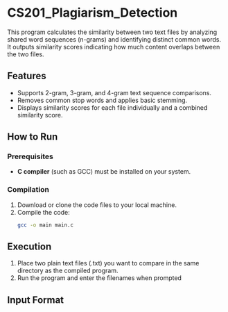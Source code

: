 # CS201_Plagiarism_Detection

This program calculates the similarity between two text files by analyzing shared word sequences (n-grams) and identifying distinct common words. It outputs similarity scores indicating how much content overlaps between the two files.

## Features
- Supports 2-gram, 3-gram, and 4-gram text sequence comparisons.
- Removes common stop words and applies basic stemming.
- Displays similarity scores for each file individually and a combined similarity score.

## How to Run

### Prerequisites
- **C compiler** (such as GCC) must be installed on your system.

### Compilation
1. Download or clone the code files to your local machine.
2. Compile the code:
   ```bash
   gcc -o main main.c

## Execution
1. Place two plain text files (.txt) you want to compare in the same directory as the compiled program.
2. Run the program and enter the filenames when prompted

## Input Format



